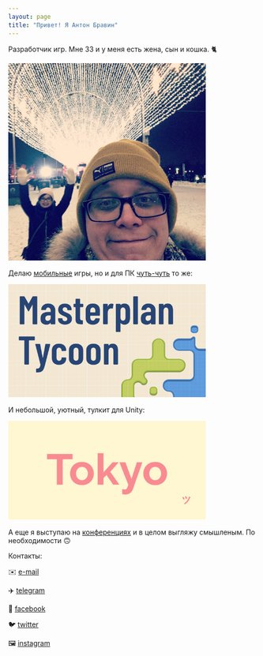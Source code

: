 ```yaml
---
layout: page
title: "Привет! Я Антон Бравин"
---
```


Разработчик игр. Мне 33 и у меня есть жена, сын и кошка. 🐈

![](me.JPG)

Делаю [мобильные](/cv) игры, но и для ПК [чуть-чуть](https://store.steampowered.com/app/1644500?utm_source=brav_in) то же:

[![](/assets/masterplantycoon_logo.png)](https://store.steampowered.com/app/1644500?utm_source=brav_in)

И небольшой, уютный, тулкит для Unity:

<img src="/assets/tokyo_logo.png" alt="drawing" style="width:400px;"/>

А еще я выступаю на [конференциях](/talks) и в целом выгляжу смышленым. По необходимости 🙃

Контакты:

✉️ <a href="mailto:anton.bravin@yandex.ru" target="_blank">e-mail</a>

✈️ <a href="https://t.me/rootools" target="_blank">telegram</a>

👀 <a href="https://www.facebook.com/rootools" target="_blank">facebook</a>

🐦 <a href="https://twitter.com/rootools" target="_blank">twitter</a>

🖼️ <a href="https://www.instagram.com/rootools/" target="_blank">instagram</a>